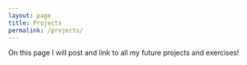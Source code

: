 ```yaml
---
layout: page
title: Projects
permalink: /projects/
---
```


On this page I will post and link to all my future projects and exercises!

